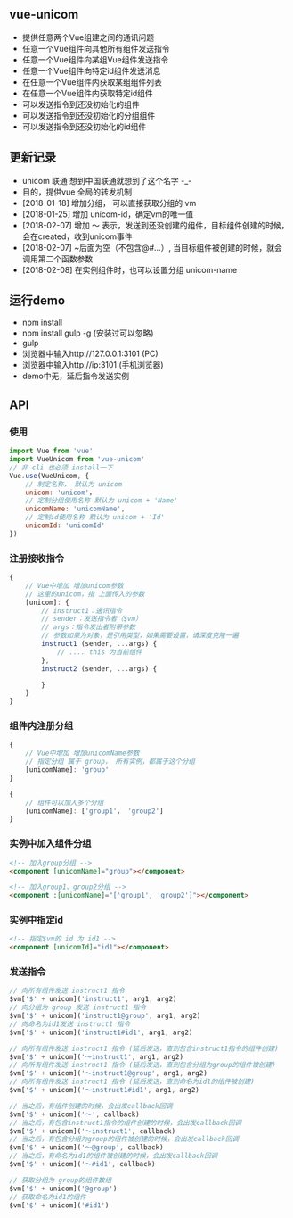 ## vue-unicom
- 提供任意两个Vue组建之间的通讯问题
- 任意一个Vue组件向其他所有组件发送指令
- 任意一个Vue组件向某组Vue组件发送指令
- 任意一个Vue组件向特定id组件发送消息
- 在任意一个Vue组件内获取某组组件列表
- 在任意一个Vue组件内获取特定id组件
- 可以发送指令到还没初始化的组件
- 可以发送指令到还没初始化的分组组件
- 可以发送指令到还没初始化的id组件

## 更新记录
* unicom 联通 想到中国联通就想到了这个名字 -_-
* 目的，提供vue 全局的转发机制
* [2018-01-18] 增加分组， 可以直接获取分组的 vm
* [2018-01-25] 增加 unicom-id，确定vm的唯一值
* [2018-02-07] 增加 ～ 表示，发送到还没创建的组件，目标组件创建的时候，会在created，收到unicom事件
* [2018-02-07] ~后面为空（不包含@#...）, 当目标组件被创建的时候，就会调用第二个函数参数
* [2018-02-08] 在实例组件时，也可以设置分组 unicom-name

## 运行demo
- npm install
- npm install gulp -g   (安装过可以忽略)
- gulp
- 浏览器中输入http://127.0.0.1:3101 (PC)
- 浏览器中输入http://ip:3101 (手机浏览器)
- demo中无，延后指令发送实例

## API

### 使用 
````javascript
import Vue from 'vue'
import VueUnicom from 'vue-unicom'
// 非 cli 也必须 install一下
Vue.use(VueUnicom, {
    // 制定名称， 默认为 unicom
    unicom: 'unicom'，
    // 定制分组使用名称 默认为 unicom + 'Name'
    unicomName: 'unicomName',
    // 定制id使用名称 默认为 unicom + 'Id'
    unicomId: 'unicomId'
})
````

### 注册接收指令
````javascript
{
    // Vue中增加 增加unicom参数
    // 这里的unicom，指 上面传入的参数
    [unicom]: {
        // instruct1：通讯指令
        // sender：发送指令者（$vm）
        // args：指令发出者附带参数
        // 参数如果为对象，是引用类型，如果需要设置，请深度克隆一遍
        instruct1 (sender, ...args) {
            // .... this 为当前组件
        },
        instruct2 (sender, ...args) {

        }
    }
}
````

### 组件内注册分组
````javascript
{
    // Vue中增加 增加unicomName参数
    // 指定分组 属于 group， 所有实例，都属于这个分组
    [unicomName]: 'group'
}

{
    // 组件可以加入多个分组
    [unicomName]: ['group1'， 'group2']
}
````

### 实例中加入组件分组
````html
<!-- 加入group分组 -->
<component [unicomName]="group"></component>

<!-- 加入group1、group2分组 -->
<component :[unicomName]="['group1', 'group2']"></component>

````

### 实例中指定id
````html
<!-- 指定$vm的 id 为 id1 -->
<component [unicomId]="id1"></component>
````

### 发送指令
````javascript
// 向所有组件发送 instruct1 指令
$vm['$' + unicom]('instruct1', arg1, arg2)
// 向分组为 group 发送 instruct1 指令
$vm['$' + unicom]('instruct1@group', arg1, arg2)
// 向命名为id1发送 instruct1 指令
$vm['$' + unicom]('instruct1#id1', arg1, arg2)

// 向所有组件发送 instruct1 指令 (延后发送，直到包含instruct1指令的组件创建)
$vm['$' + unicom]('～instruct1', arg1, arg2)
// 向所有组件发送 instruct1 指令 (延后发送，直到包含分组为group的组件被创建)
$vm['$' + unicom]('～instruct1@group', arg1, arg2)
// 向所有组件发送 instruct1 指令 (延后发送，直到命名为id1的组件被创建)
$vm['$' + unicom]('～instruct1#id1', arg1, arg2)

// 当之后，有组件创建的时候，会出发callback回调
$vm['$' + unicom]('～', callback)
// 当之后，有包含instruct1指令的组件创建的时候，会出发callback回调
$vm['$' + unicom]('～instruct1', callback)
// 当之后，有包含分组为group的组件被创建的时候，会出发callback回调
$vm['$' + unicom]('～@group', callback)
// 当之后，有命名为id1的组件被创建的时候，会出发callback回调
$vm['$' + unicom]('～#id1', callback)

// 获取分组为 group的组件数组
$vm['$' + unicom]('@group')
// 获取命名为id1的组件
$vm['$' + unicom]('#id1')

````